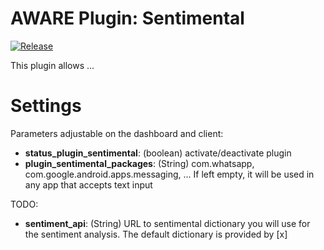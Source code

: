 AWARE Plugin: Sentimental
==========================

[![Release](https://jitpack.io/v/denzilferreira/com.aware.plugin.sentimental.svg)](https://jitpack.io/#denzilferreira/com.aware.plugin.sentimental)

This plugin allows ...

# Settings
Parameters adjustable on the dashboard and client:
- **status_plugin_sentimental**: (boolean) activate/deactivate plugin
- **plugin_sentimental_packages**: (String) com.whatsapp, com.google.android.apps.messaging, ... If left empty, it will be used in any app that accepts text input

TODO:
- **sentiment_api**: (String) URL to sentimental dictionary you will use for the sentiment analysis. The default dictionary is provided by [x]
